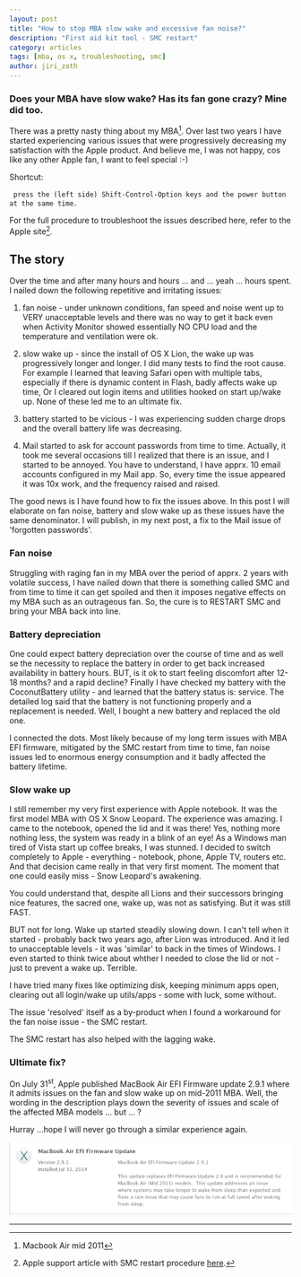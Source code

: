```yaml
---
layout: post
title: "How to stop MBA slow wake and excessive fan noise?"
description: "First aid kit tool - SMC restart"
category: articles
tags: [mba, os x, troubleshooting, smc]
author: jiri_zoth
---
```

### Does your MBA have slow wake? Has its fan gone crazy? Mine did too.
There was a pretty nasty thing about my MBA[^1]. Over last two years I have started experiencing various issues that were progressively decreasing my satisfaction with the Apple product. And believe me, I was not happy, cos like any other Apple fan, I want to feel special :-)


Shortcut:

```
 press the (left side) Shift-Control-Option keys and the power button at the same time.
```
For the full procedure to troubleshoot the issues described here, refer to the Apple site[^2].

## The story
Over the time and after many hours and hours ... and ... yeah ... hours spent. I nailed down the following repetitive and irritating issues:

1. fan noise - under unknown conditions, fan speed and noise went up to VERY unacceptable levels and there was no way to get it back even when Activity Monitor showed essentially NO CPU load and the temperature and ventilation were ok.
2. slow wake up - since the install of OS X Lion, the wake up was progressively longer and longer. I did many tests to find the root cause. For example I learned that leaving Safari open with multiple tabs, especially if there is dynamic content in Flash, badly affects wake up time, Or I cleared out login items and utilities hooked on start up/wake up. None of these led me to an ultimate fix.
3. battery started to be vicious - I was experiencing sudden charge drops and the overall battery life was decreasing.

4. Mail started to ask for account passwords from time to time. Actually, it took me several occasions till I realized that there is an issue, and I started to be annoyed. You have to understand, I have apprx. 10 email accounts configured in my Mail app. So, every time the issue appeared it was 10x work, and the frequency raised and raised.

The good news is I have found how to fix the issues above. In this post I will elaborate on fan noise, battery and slow wake up as these issues have the same denominator.     I will publish, in my next post, a fix to the Mail issue of 'forgotten passwords'.

### Fan noise
Struggling with raging fan in my MBA over the period of apprx. 2 years with volatile success, I have nailed down that there is something called SMC and from time to time it can get spoiled and then it imposes negative effects on my MBA such as an outrageous fan. So, the cure is to RESTART SMC and bring your MBA back into line.

### Battery depreciation
One could expect battery depreciation over the course of time and as well se the necessity to replace the battery in order to get back increased availability in battery hours. BUT, is it ok to start feeling discomfort after 12-18 months? and a rapid decline?
Finally I have checked my battery with the CoconutBattery utility - and learned that the battery status is: service. The detailed log said that the battery is not functioning properly and a replacement is needed. Well, I bought a new battery and replaced the old one.

I connected the dots. Most likely because of my long term issues with MBA EFI firmware, mitigated by the SMC restart from time to time, fan noise issues led to enormous energy consumption and it badly affected the battery lifetime.

### Slow wake up
I still remember my very first experience with Apple notebook. It was the first model MBA with OS X Snow Leopard. The experience was amazing. I came to the notebook, opened the lid and it was there! Yes, nothing more nothing less, the system was ready in a blink of an eye! As a Windows man tired of Vista start up coffee breaks, I was stunned. I decided to switch completely to Apple - everything - notebook, phone, Apple TV, routers etc. And that decision came really in that very first moment. The moment that one could easily miss - Snow Leopard's awakening.

You could understand that, despite all Lions and their successors bringing nice features, the sacred one, wake up, was not as satisfying. But it was still FAST.

BUT not for long. Wake up started steadily slowing down. I can't tell when it started - probably back two years ago, after Lion was introduced. And it led to unacceptable levels - it was 'similar' to back in the times of Windows. I even started to think twice about whther I needed to close the lid or not - just to prevent a wake up. Terrible.

I have tried many fixes like optimizing disk, keeping minimum apps open, clearing out all login/wake up utils/apps - some with luck, some without.

The issue 'resolved' itself as a by-product when I found a workaround for the fan noise issue - the SMC restart.

The SMC restart has also helped with the lagging wake.


### Ultimate fix?
On July 31<sup>st</sup>, Apple published MacBook Air EFI Firmware update 2.9.1 where it admits issues on the fan and slow wake up on mid-2011 MBA. Well, the wording in the description plays down the severity of issues and scale of the affected MBA models ... but ... ?

Hurray ...hope I will never go through a similar experience again.

![My helpful screenshot](/assets/2014/EFI-update.png)
_____

[^1]:Macbook Air mid 2011
[^2]:Apple support article with SMC restart procedure [here](http://support.apple.com/kb/HT3964?viewlocale=en_US&locale=en_US).
